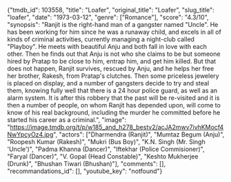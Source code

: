 {"tmdb_id": 103558, "title": "Loafer", "original_title": "Loafer", "slug_title": "loafer", "date": "1973-03-12", "genre": ["Romance"], "score": "4.3/10", "synopsis": "Ranjit is the right-hand man of a gangster named \"Uncle\". He has been working for him since he was a runaway child, and excels in all of kinds of criminal activities, currently managing a night-club called \"Playboy\". He meets with beautiful Anju and both fall in love with each other. Then he finds out that Anju is not who she claims to be but someone hired by Pratap to be close to him, entrap him, and get him killed. But that does not happen, Ranjit survives, rescued by Anju, and he helps her free her brother, Rakesh, from Pratap's clutches. Then some priceless jewelery is placed on display, and a number of gangsters decide to try and steal them, knowing fully well that there is a 24 hour police guard, as well as an alarm system. It is after this robbery that the past will be re-visited and it is then a number of people, on whom Ranjit has depended upon, will come to know of his real background, including the murder he committed before he started his career as a criminal.", "image": "https://image.tmdb.org/t/p/w185_and_h278_bestv2/acJA2mwv7ivhKMocf4NwYpcyOz4.jpg", "actors": ["Dharmendra (Ranjit)", "Mumtaz Begum (Anju)", "Roopesh Kumar (Rakesh)", "Mukri (Bus Boy)", "K.N. Singh (Mr. Singh 'Uncle')", "Padma Khanna (Dancer)", "Iftekhar (Police Commisioner)", "Faryal (Dancer)", "V. Gopal (Head Constable)", "Keshto Mukherjee (Drunk)", "Bhushan Tiwari (Bhushan)"], "comments": [], "recommandations_id": [], "youtube_key": "notfound"}